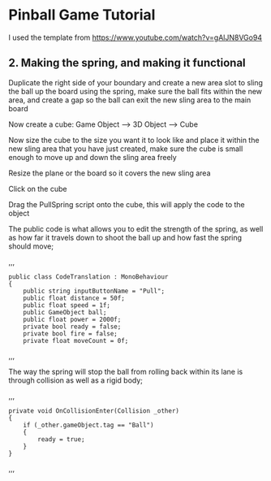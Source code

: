 # Pinball Game Tutorial

I used the template from https://www.youtube.com/watch?v=gAlJN8VGo94

## 2. Making the spring, and making it functional

Duplicate the right side of your boundary and create a new area slot to sling the ball up the board using the spring, make sure the ball fits within the new area, and create a gap so the ball can exit the new sling area to the main board

Now create a cube: Game Object --> 3D Object --> Cube

Now size the cube to the size you want it to look like and place it within the new sling area that you have just created, make sure the cube is small enough to move up and down the sling area freely

Resize the plane or the board so it covers the new sling area

Click on the cube

Drag the PullSpring script onto the cube, this will apply the code to the object

The public code is what allows you to edit the strength of the spring, as well as how far it travels down to shoot the ball up and how fast the spring should move;

,,,

    public class CodeTranslation : MonoBehaviour
    {
        public string inputButtonName = "Pull";
        public float distance = 50f;
        public float speed = 1f;
        public GameObject ball;
        public float power = 2000f;
        private bool ready = false;
        private bool fire = false;
        private float moveCount = 0f;
    
,,,

The way the spring will stop the ball from rolling back within its lane is through collision as well as a rigid body;

,,,

    private void OnCollisionEnter(Collision _other)
    {
        if (_other.gameObject.tag == "Ball")
        {
            ready = true;
        }
    }

,,,

